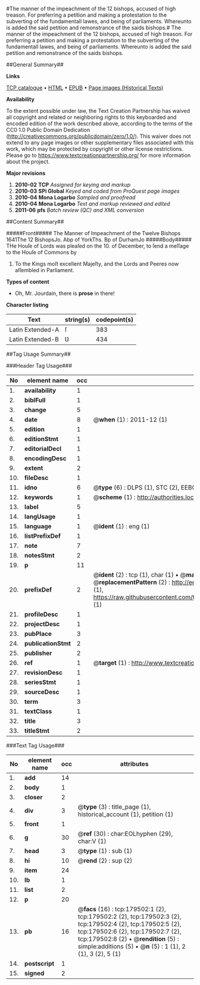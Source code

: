 #The manner of the impeachment of the 12 bishops, accused of high treason. For preferring a petition and making a protestation to the subverting of the fundamentall lawes, and being of parliaments. Whereunto is added the said petition and remonstrance of the saids bishops.#
The manner of the impeachment of the 12 bishops, accused of high treason. For preferring a petition and making a protestation to the subverting of the fundamentall lawes, and being of parliaments. Whereunto is added the said petition and remonstrance of the saids bishops.

##General Summary##

**Links**

[TCP catalogue](http://www.ota.ox.ac.uk/tcp/)  • 
[HTML](http://tei.it.ox.ac.uk/tcp/Texts-HTML/free/B04/B04462.html)  • 
[EPUB](http://tei.it.ox.ac.uk/tcp/Texts-EPUB/free/B04/B04462.epub) • 
[Page images (Historical Texts)](https://historicaltexts.jisc.ac.uk/eebo-52612199e)

**Availability**

To the extent possible under law, the Text Creation Partnership has waived all copyright and related or neighboring rights to this keyboarded and encoded edition of the work described above, according to the terms of the CC0 1.0 Public Domain Dedication (http://creativecommons.org/publicdomain/zero/1.0/). This waiver does not extend to any page images or other supplementary files associated with this work, which may be protected by copyright or other license restrictions. Please go to https://www.textcreationpartnership.org/ for more information about the project.

**Major revisions**

1. __2010-02__ __TCP__ *Assigned for keying and markup*
1. __2010-03__ __SPi Global__ *Keyed and coded from ProQuest page images*
1. __2010-04__ __Mona Logarbo__ *Sampled and proofread*
1. __2010-04__ __Mona Logarbo__ *Text and markup reviewed and edited*
1. __2011-06__ __pfs__ *Batch review (QC) and XML conversion*

##Content Summary##

#####Front#####
The Manner of Impeachment of the Twelve Bishops
1641The 12 BishopsJo. Abp of YorkThs. Bp of DurhamJo
#####Body#####
THe Houſe of Lords was pleaſed on the 10. of December, to ſend a meſſage to the Houſe of Commons by 
1. To the Kings moſt excellent Majeſty, and the Lords and Peeres now aſſembled in Parliament.

**Types of content**

  * Oh, Mr. Jourdain, there is **prose** in there!

**Character listing**


|Text|string(s)|codepoint(s)|
|---|---|---|
|Latin Extended-A|ſ|383|
|Latin Extended-B|Ʋ|434|

##Tag Usage Summary##

###Header Tag Usage###

|No|element name|occ|attributes|
|---|---|---|---|
|1.|__availability__|1||
|2.|__biblFull__|1||
|3.|__change__|5||
|4.|__date__|8| @__when__ (1) : 2011-12 (1)|
|5.|__edition__|1||
|6.|__editionStmt__|1||
|7.|__editorialDecl__|1||
|8.|__encodingDesc__|1||
|9.|__extent__|2||
|10.|__fileDesc__|1||
|11.|__idno__|6| @__type__ (6) : DLPS (1), STC (2), EEBO-CITATION (1), OCLC (1), VID (1)|
|12.|__keywords__|1| @__scheme__ (1) : http://authorities.loc.gov/ (1)|
|13.|__label__|5||
|14.|__langUsage__|1||
|15.|__language__|1| @__ident__ (1) : eng (1)|
|16.|__listPrefixDef__|1||
|17.|__note__|7||
|18.|__notesStmt__|2||
|19.|__p__|11||
|20.|__prefixDef__|2| @__ident__ (2) : tcp (1), char (1)  •  @__matchPattern__ (2) : ([0-9\-]+):([0-9IVX]+) (1), (.+) (1)  •  @__replacementPattern__ (2) : http://eebo.chadwyck.com/downloadtiff?vid=$1&page=$2 (1), https://raw.githubusercontent.com/textcreationpartnership/Texts/master/tcpchars.xml#$1 (1)|
|21.|__profileDesc__|1||
|22.|__projectDesc__|1||
|23.|__pubPlace__|3||
|24.|__publicationStmt__|2||
|25.|__publisher__|2||
|26.|__ref__|1| @__target__ (1) : http://www.textcreationpartnership.org/docs/. (1)|
|27.|__revisionDesc__|1||
|28.|__seriesStmt__|1||
|29.|__sourceDesc__|1||
|30.|__term__|3||
|31.|__textClass__|1||
|32.|__title__|3||
|33.|__titleStmt__|2||


###Text Tag Usage###

|No|element name|occ|attributes|
|---|---|---|---|
|1.|__add__|14||
|2.|__body__|1||
|3.|__closer__|2||
|4.|__div__|3| @__type__ (3) : title_page (1), historical_account (1), petition (1)|
|5.|__front__|1||
|6.|__g__|30| @__ref__ (30) : char:EOLhyphen (29), char:V (1)|
|7.|__head__|3| @__type__ (1) : sub (1)|
|8.|__hi__|10| @__rend__ (2) : sup (2)|
|9.|__item__|24||
|10.|__lb__|1||
|11.|__list__|2||
|12.|__p__|20||
|13.|__pb__|16| @__facs__ (16) : tcp:179502:1 (2), tcp:179502:2 (2), tcp:179502:3 (2), tcp:179502:4 (2), tcp:179502:5 (2), tcp:179502:6 (2), tcp:179502:7 (2), tcp:179502:8 (2)  •  @__rendition__ (5) : simple:additions (5)  •  @__n__ (5) : 1 (1), 2 (1), 3 (2), 5 (1)|
|14.|__postscript__|1||
|15.|__signed__|2||

